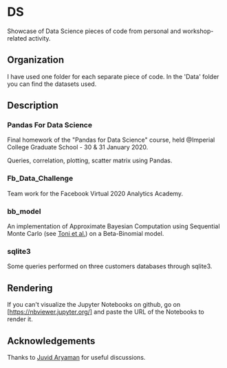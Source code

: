 
# DS
Showcase of Data Science pieces of code from personal and workshop-related activity. 

## Organization
I have used one folder for each separate piece of code. In the 'Data' folder you can find the datasets used.

## Description

### Pandas For Data Science
Final homework of the "Pandas for Data Science" course, held @Imperial College Graduate School - 30 & 31 January 2020.

Queries, correlation, plotting, scatter matrix using Pandas.

### Fb_Data_Challenge
Team work for the Facebook Virtual 2020 Analytics Academy.

### bb_model
An implementation of Approximate Bayesian Computation using Sequential Monte Carlo (see [Toni et al.](https://royalsocietypublishing.org/doi/10.1098/rsif.2008.0172)) on a Beta-Binomial model.

### sqlite3
Some queries performed on three customers databases through sqlite3.

## Rendering
If you can't visualize the Jupyter Notebooks on github, go on [https://nbviewer.jupyter.org/] and paste the URL of the Notebooks to render it.

## Acknowledgements
Thanks to [Juvid Aryaman](https://github.com/jaryaman) for useful discussions.
